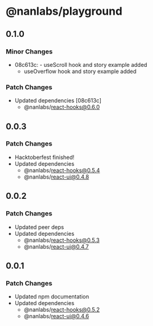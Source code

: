 # @nanlabs/playground

## 0.1.0

### Minor Changes

- 08c613c: - useScroll hook and story example added
  - useOverflow hook and story example added

### Patch Changes

- Updated dependencies [08c613c]
  - @nanlabs/react-hooks@0.6.0

## 0.0.3

### Patch Changes

- Hacktoberfest finished!
- Updated dependencies
  - @nanlabs/react-hooks@0.5.4
  - @nanlabs/react-ui@0.4.8

## 0.0.2

### Patch Changes

- Updated peer deps
- Updated dependencies
  - @nanlabs/react-hooks@0.5.3
  - @nanlabs/react-ui@0.4.7

## 0.0.1

### Patch Changes

- Updated npm documentation
- Updated dependencies
  - @nanlabs/react-hooks@0.5.2
  - @nanlabs/react-ui@0.4.6
